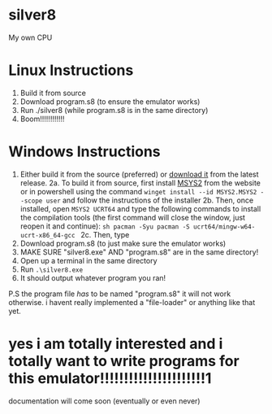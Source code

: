 # silver8
My own CPU

# Linux Instructions
1. Build it from source
2. Download program.s8 (to ensure the emulator works)
3. Run ./silver8 (while program.s8 is in the same directory)
4. Boom!!!!!!!!!!!!

# Windows Instructions
1. Either build it from the source (preferred) or [download it](https://github.com/Coloured568/silver8/releases) from the latest release.
   2a. To build it from source, first install [MSYS2](https://msys2.org) from the website or in powershell using the command `winget install --id MSYS2.MSYS2 --scope user` and follow the instructions of the installer
   2b. Then, once installed, open `MSYS2 UCRT64` and type the following commands to install the compilation tools (the first command will close the window, just reopen it and continue):
       ```sh
       pacman -Syu
       pacman -S ucrt64/mingw-w64-ucrt-x86_64-gcc
       ```
   2c. Then, type
3. Download program.s8 (to just make sure the emulator works)
4. MAKE SURE "silver8.exe" AND "program.s8" are in the same directory!
5. Open up a terminal in the same directory
6. Run `.\silver8.exe`
7. It should output whatever program you ran!

P.S the program file *has* to be named "program.s8" it will not work otherwise. i havent really implemented a "file-loader" or anything like that yet.
# yes i am totally interested and i totally want to write programs for this emulator!!!!!!!!!!!!!!!!!!!!!!1
documentation will come soon (eventually or even never)
